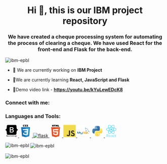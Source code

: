 <h1 align="center">Hi 👋, this is our IBM project repository</h1>
<h3 align="center">We have created a cheque processing system for automating the process of clearing a cheque. We have used React for the front-end and Flask for the back-end.</h3>

<p align="left"> <img src="https://komarev.com/ghpvc/?username=ibm-epbl&label=Profile%20views&color=0e75b6&style=flat" alt="ibm-epbl" /> </p>

- 🔭 We are currently working on **IBM Project**

- 🌱We are currently learning **React, JavaScript and Flask**

- 👯Demo video link - **https://youtu.be/kYuLewEDcK8**

<h3 align="left">Connect with me:</h3>
<p align="left">
</p>

<h3 align="left">Languages and Tools:</h3>
<p align="left"> <a href="https://getbootstrap.com" target="_blank" rel="noreferrer"> <img src="https://raw.githubusercontent.com/devicons/devicon/master/icons/bootstrap/bootstrap-plain-wordmark.svg" alt="bootstrap" width="40" height="40"/> </a> <a href="https://www.w3schools.com/css/" target="_blank" rel="noreferrer"> <img src="https://raw.githubusercontent.com/devicons/devicon/master/icons/css3/css3-original-wordmark.svg" alt="css3" width="40" height="40"/> </a> <a href="https://flask.palletsprojects.com/" target="_blank" rel="noreferrer"> <img src="https://www.vectorlogo.zone/logos/pocoo_flask/pocoo_flask-icon.svg" alt="flask" width="40" height="40"/> </a> <a href="https://www.w3.org/html/" target="_blank" rel="noreferrer"> <img src="https://raw.githubusercontent.com/devicons/devicon/master/icons/html5/html5-original-wordmark.svg" alt="html5" width="40" height="40"/> </a> <a href="https://developer.mozilla.org/en-US/docs/Web/JavaScript" target="_blank" rel="noreferrer"> <img src="https://raw.githubusercontent.com/devicons/devicon/master/icons/javascript/javascript-original.svg" alt="javascript" width="40" height="40"/> </a> <a href="https://www.mysql.com/" target="_blank" rel="noreferrer"> <img src="https://raw.githubusercontent.com/devicons/devicon/master/icons/mysql/mysql-original-wordmark.svg" alt="mysql" width="40" height="40"/> </a> <a href="https://www.python.org" target="_blank" rel="noreferrer"> <img src="https://raw.githubusercontent.com/devicons/devicon/master/icons/python/python-original.svg" alt="python" width="40" height="40"/> </a> <a href="https://reactjs.org/" target="_blank" rel="noreferrer"> <img src="https://raw.githubusercontent.com/devicons/devicon/master/icons/react/react-original-wordmark.svg" alt="react" width="40" height="40"/> </a> </p>

<p><img align="left" src="https://github-readme-stats.vercel.app/api/top-langs?username=ibm-epbl&show_icons=true&locale=en&layout=compact" alt="ibm-epbl" /></p>

<p>&nbsp;<img align="center" src="https://github-readme-stats.vercel.app/api?username=ibm-epbl&show_icons=true&locale=en" alt="ibm-epbl" /></p>

<p><img align="center" src="https://github-readme-streak-stats.herokuapp.com/?user=ibm-epbl&" alt="ibm-epbl" /></p>
